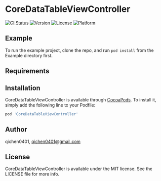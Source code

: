 # CoreDataTableViewController

[![CI Status](https://img.shields.io/travis/qichen0401/CoreDataTableViewController.svg?style=flat)](https://travis-ci.org/qichen0401/CoreDataTableViewController)
[![Version](https://img.shields.io/cocoapods/v/CoreDataTableViewController.svg?style=flat)](https://cocoapods.org/pods/CoreDataTableViewController)
[![License](https://img.shields.io/cocoapods/l/CoreDataTableViewController.svg?style=flat)](https://cocoapods.org/pods/CoreDataTableViewController)
[![Platform](https://img.shields.io/cocoapods/p/CoreDataTableViewController.svg?style=flat)](https://cocoapods.org/pods/CoreDataTableViewController)

## Example

To run the example project, clone the repo, and run `pod install` from the Example directory first.

## Requirements

## Installation

CoreDataTableViewController is available through [CocoaPods](https://cocoapods.org). To install
it, simply add the following line to your Podfile:

```ruby
pod 'CoreDataTableViewController'
```

## Author

qichen0401, qichen0401@gmail.com

## License

CoreDataTableViewController is available under the MIT license. See the LICENSE file for more info.
